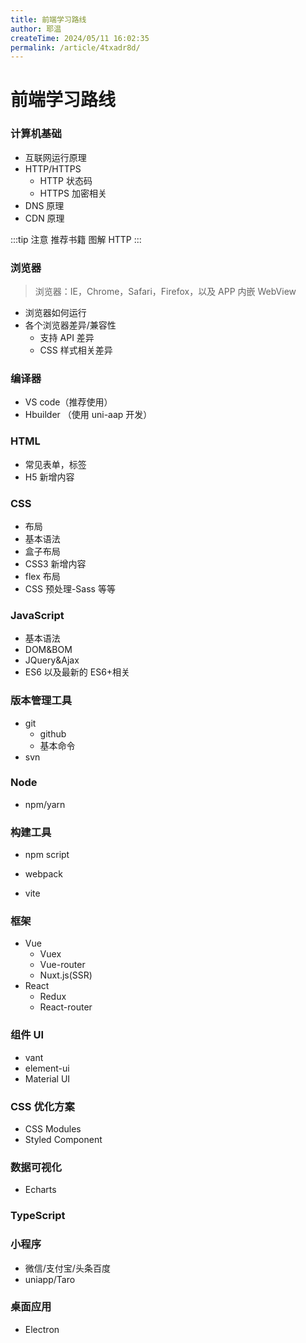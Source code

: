 ```yaml
---
title: 前端学习路线
author: 耶温
createTime: 2024/05/11 16:02:35
permalink: /article/4txadr8d/
---
```

# 前端学习路线

### 计算机基础

- 互联网运行原理
- HTTP/HTTPS
  - HTTP 状态码
  - HTTPS 加密相关
- DNS 原理
- CDN 原理

:::tip 注意
推荐书籍 图解 HTTP
:::

### 浏览器

> 浏览器：IE，Chrome，Safari，Firefox，以及 APP 内嵌 WebView

- 浏览器如何运行
- 各个浏览器差异/兼容性
  - 支持 API 差异
  - CSS 样式相关差异

### 编译器

- VS code（推荐使用）
- Hbuilder （使用 uni-aap 开发）

### HTML

- 常见表单，标签
- H5 新增内容

### CSS

- 布局
- 基本语法
- 盒子布局
- CSS3 新增内容
- flex 布局
- CSS 预处理-Sass 等等

### JavaScript

- 基本语法
- DOM&BOM
- JQuery&Ajax
- ES6 以及最新的 ES6+相关

### 版本管理工具

- git
  - github
  - 基本命令
- svn

### Node

- npm/yarn

### 构建工具

- npm script
- webpack

- vite

### 框架

- Vue
  - Vuex
  - Vue-router
  - Nuxt.js(SSR)
- React
  - Redux
  - React-router

### 组件 UI

- vant
- element-ui
- Material UI

### CSS 优化方案

- CSS Modules
- Styled Component

### 数据可视化

- Echarts

### TypeScript

### 小程序

- 微信/支付宝/头条百度
- uniapp/Taro

### 桌面应用

- Electron
